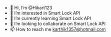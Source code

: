 - 👋 Hi, I’m @Hikart123
- 👀 I’m interested in Smart Lock API
- 🌱 I’m currently learning Smart Lock API
- 💞️ I’m looking to collaborate on Smart Lock API
- 📫 How to reach me karthik1357@hotmail.com

<!---
Hikart123/Hikart123 is a ✨ special ✨ repository because its `README.md` (this file) appears on your GitHub profile.
You can click the Preview link to take a look at your changes.
--->
